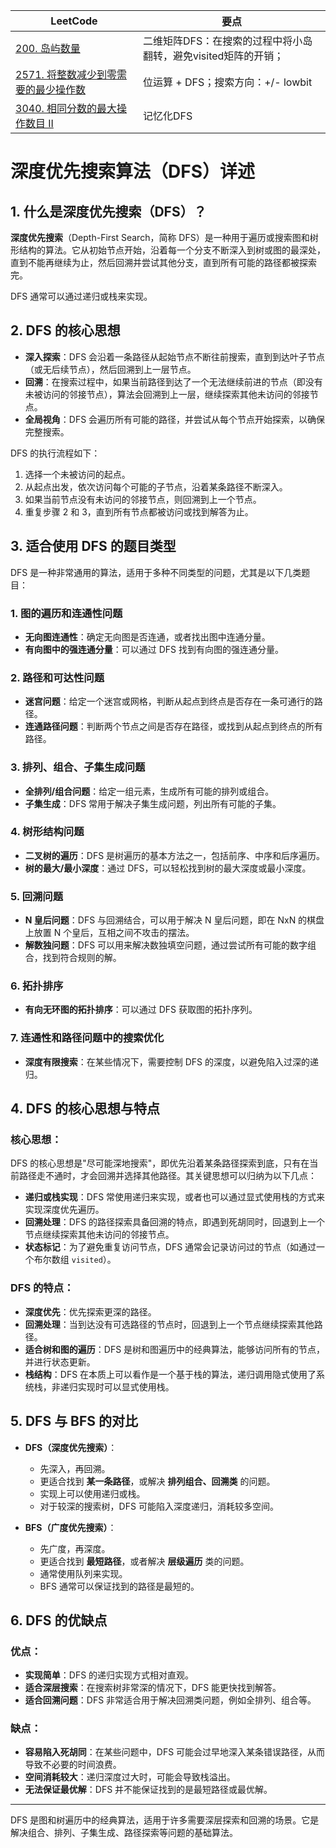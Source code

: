 | LeetCode | 要点 |
| ----------- | ----------- |
|[200. 岛屿数量][github-leetcode-0200]|二维矩阵DFS：在搜索的过程中将小岛翻转，避免visited矩阵的开销；|
| [2571. 将整数减少到零需要的最少操作数][github-leetcode-2571] |位运算 + DFS；搜索方向：+/- lowbit|
|[3040. 相同分数的最大操作数目 II][github-leetcode-3040]|记忆化DFS|



# 深度优先搜索算法（DFS）详述

## 1. 什么是深度优先搜索（DFS）？

**深度优先搜索**（Depth-First Search，简称 DFS）是一种用于遍历或搜索图和树形结构的算法。它从初始节点开始，沿着每一个分支不断深入到树或图的最深处，直到不能再继续为止，然后回溯并尝试其他分支，直到所有可能的路径都被探索完。

DFS 通常可以通过递归或栈来实现。

## 2. DFS 的核心思想

- **深入探索**：DFS 会沿着一条路径从起始节点不断往前搜索，直到到达叶子节点（或无后续节点），然后回溯到上一层节点。
- **回溯**：在搜索过程中，如果当前路径到达了一个无法继续前进的节点（即没有未被访问的邻接节点），算法会回溯到上一层，继续探索其他未访问的邻接节点。
- **全局视角**：DFS 会遍历所有可能的路径，并尝试从每个节点开始探索，以确保完整搜索。

DFS 的执行流程如下：
1. 选择一个未被访问的起点。
2. 从起点出发，依次访问每个可能的子节点，沿着某条路径不断深入。
3. 如果当前节点没有未访问的邻接节点，则回溯到上一个节点。
4. 重复步骤 2 和 3，直到所有节点都被访问或找到解答为止。

## 3. 适合使用 DFS 的题目类型

DFS 是一种非常通用的算法，适用于多种不同类型的问题，尤其是以下几类题目：

### 1. **图的遍历和连通性问题**
   - **无向图连通性**：确定无向图是否连通，或者找出图中连通分量。
   - **有向图中的强连通分量**：可以通过 DFS 找到有向图的强连通分量。

### 2. **路径和可达性问题**
   - **迷宫问题**：给定一个迷宫或网格，判断从起点到终点是否存在一条可通行的路径。
   - **连通路径问题**：判断两个节点之间是否存在路径，或找到从起点到终点的所有路径。

### 3. **排列、组合、子集生成问题**
   - **全排列/组合问题**：给定一组元素，生成所有可能的排列或组合。
   - **子集生成**：DFS 常用于解决子集生成问题，列出所有可能的子集。

### 4. **树形结构问题**
   - **二叉树的遍历**：DFS 是树遍历的基本方法之一，包括前序、中序和后序遍历。
   - **树的最大/最小深度**：通过 DFS，可以轻松找到树的最大深度或最小深度。

### 5. **回溯问题**
   - **N 皇后问题**：DFS 与回溯结合，可以用于解决 N 皇后问题，即在 NxN 的棋盘上放置 N 个皇后，互相之间不攻击的摆法。
   - **解数独问题**：DFS 可以用来解决数独填空问题，通过尝试所有可能的数字组合，找到符合规则的解。

### 6. **拓扑排序**
   - **有向无环图的拓扑排序**：可以通过 DFS 获取图的拓扑序列。

### 7. **连通性和路径问题中的搜索优化**
   - **深度有限搜索**：在某些情况下，需要控制 DFS 的深度，以避免陷入过深的递归。

## 4. DFS 的核心思想与特点

### **核心思想**：
DFS 的核心思想是"尽可能深地搜索"，即优先沿着某条路径探索到底，只有在当前路径走不通时，才会回溯并选择其他路径。其关键思想可以归纳为以下几点：
- **递归或栈实现**：DFS 常使用递归来实现，或者也可以通过显式使用栈的方式来实现深度优先遍历。
- **回溯处理**：DFS 的路径探索具备回溯的特点，即遇到死胡同时，回退到上一个节点继续探索其他未访问的邻接节点。
- **状态标记**：为了避免重复访问节点，DFS 通常会记录访问过的节点（如通过一个布尔数组 `visited`）。

### **DFS 的特点**：
- **深度优先**：优先探索更深的路径。
- **回溯处理**：当到达没有可选路径的节点时，回退到上一个节点继续探索其他路径。
- **适合树和图的遍历**：DFS 是树和图遍历中的经典算法，能够访问所有的节点，并进行状态更新。
- **栈结构**：DFS 在本质上可以看作是一个基于栈的算法，递归调用隐式使用了系统栈，非递归实现时可以显式使用栈。

## 5. DFS 与 BFS 的对比

- **DFS（深度优先搜索）**：
  - 先深入，再回溯。
  - 更适合找到 **某一条路径**，或解决 **排列组合、回溯类** 的问题。
  - 实现上可以使用递归或栈。
  - 对于较深的搜索树，DFS 可能陷入深度递归，消耗较多空间。

- **BFS（广度优先搜索）**：
  - 先广度，再深度。
  - 更适合找到 **最短路径**，或者解决 **层级遍历** 类的问题。
  - 通常使用队列来实现。
  - BFS 通常可以保证找到的路径是最短的。

## 6. DFS 的优缺点

### **优点**：
- **实现简单**：DFS 的递归实现方式相对直观。
- **适合深层搜索**：在搜索树非常深的情况下，DFS 能更快找到解答。
- **适合回溯问题**：DFS 非常适合用于解决回溯类问题，例如全排列、组合等。

### **缺点**：
- **容易陷入死胡同**：在某些问题中，DFS 可能会过早地深入某条错误路径，从而导致不必要的时间浪费。
- **空间消耗较大**：递归深度过大时，可能会导致栈溢出。
- **无法保证最优解**：DFS 并不能保证找到的是最短路径或最优解。

---

DFS 是图和树遍历中的经典算法，适用于许多需要深层探索和回溯的场景。它是解决组合、排列、子集生成、路径探索等问题的基础算法。


[github-leetcode-2571]: ../../2571.%20Minimum%20Operations%20to%20Reduce/2571_minOperations.h
[github-leetcode-0200]: ../../0200.%20Number%20of%20Islands/0200_numIslands.h
[github-leetcode-3040]: ../../3040.%20Maximum%20Number%20of%20Operations/3040_maxOperations.h
